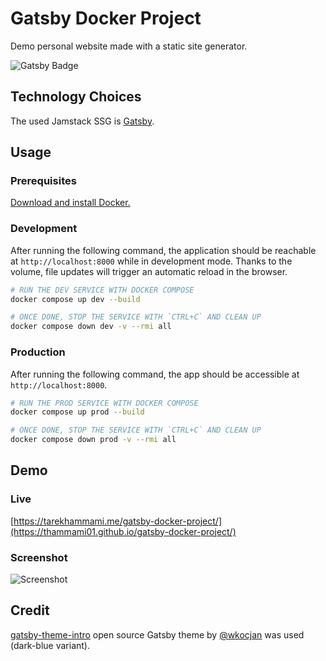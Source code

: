 # Gatsby Docker Project

Demo personal website made with a static site generator.

![Gatsby Badge](https://github.com/THammami01/gatsby-docker-project/actions/workflows/gatsby.yml/badge.svg)

## Technology Choices

The used Jamstack SSG is [Gatsby](https://www.gatsbyjs.com/).

## Usage

### Prerequisites

[Download and install Docker.](https://docs.docker.com/get-docker/)

### Development

After running the following command, the application should be reachable at `http://localhost:8000` while in development mode. Thanks to the volume, file updates will trigger an automatic reload in the browser.

```sh
# RUN THE DEV SERVICE WITH DOCKER COMPOSE
docker compose up dev --build

# ONCE DONE, STOP THE SERVICE WITH `CTRL+C` AND CLEAN UP
docker compose down dev -v --rmi all
```

### Production

After running the following command, the app should be accessible at `http://localhost:8000`.

```sh
# RUN THE PROD SERVICE WITH DOCKER COMPOSE
docker compose up prod --build

# ONCE DONE, STOP THE SERVICE WITH `CTRL+C` AND CLEAN UP
docker compose down prod -v --rmi all
```

## Demo

### Live

[https://tarekhammami.me/gatsby-docker-project/](https://thammami01.github.io/gatsby-docker-project/)

### Screenshot

![Screenshot](https://github.com/THammami01/gatsby-docker-project/assets/50141415/e2b1b7dd-5064-4eca-b769-db3ae9fea6bf)

## Credit

[gatsby-theme-intro](https://www.gatsbyjs.com/plugins/@wkocjan/gatsby-theme-intro) open source Gatsby theme by [@wkocjan](https://github.com/wkocjan) was used (dark-blue variant).
